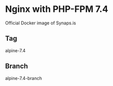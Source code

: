 # Nginx with PHP-FPM 7.4

Official Docker image of Synaps.is

## Tag

alpine-7.4

## Branch

alpine-7.4-branch
